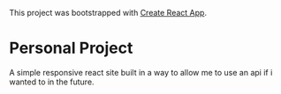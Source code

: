 This project was bootstrapped with [Create React App](https://github.com/facebook/create-react-app).

# Personal Project

A simple responsive react site built in a way to allow me to use an api if i wanted to in the future.
